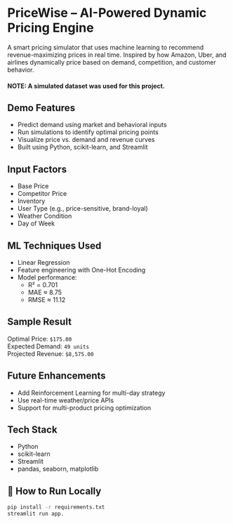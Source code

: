 # PriceWise – AI-Powered Dynamic Pricing Engine

A smart pricing simulator that uses machine learning to recommend revenue-maximizing prices in real time. Inspired by how Amazon, Uber, and airlines dynamically price based on demand, competition, and customer behavior.

#### NOTE: A simulated dataset was used for this project.

## Demo Features
- Predict demand using market and behavioral inputs
- Run simulations to identify optimal pricing points
- Visualize price vs. demand and revenue curves
- Built using Python, scikit-learn, and Streamlit

## Input Factors
- Base Price
- Competitor Price
- Inventory
- User Type (e.g., price-sensitive, brand-loyal)
- Weather Condition
- Day of Week

## ML Techniques Used
- Linear Regression
- Feature engineering with One-Hot Encoding
- Model performance:  
  - R² = 0.701  
  - MAE ≈ 8.75  
  - RMSE ≈ 11.12

## Sample Result
Optimal Price: `$175.00`  
Expected Demand: `49 units`  
Projected Revenue: `$8,575.00`

## Future Enhancements
- Add Reinforcement Learning for multi-day strategy
- Use real-time weather/price APIs
- Support for multi-product pricing optimization

## Tech Stack
- Python
- scikit-learn
- Streamlit
- pandas, seaborn, matplotlib

## 📁 How to Run Locally
```bash
pip install -r requirements.txt
streamlit run app.

